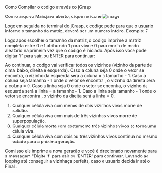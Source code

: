 Como Compilar o codigo através do jGrasp

Com o arquivo Main.java aberto, clique no icone ![image](https://user-images.githubusercontent.com/71913845/224567424-428449a7-e0e3-4503-8f14-760883b042eb.png)

Logo em seguida no terminal do jGrasp, o codigo pede para que o usuario informe o tamanho da matriz, deverá ser um numero inteiro.
Exemplo: 7

Logo apos escolher o tamanho da matriz, o codigo imprime a matriz completa entre 0 e 1 atribuindo 1 para vivo e 0 para morto de modo aleatório na primeira vez que o código é iniciado. Após isso voce pode digitar 'f' para sair, ou ENTER para continuar:

Ao continuar, o codigo vai verificar todos os vizinhos (vizinho da parte de cima, baixo, direita e esquerda). 
Caso a coluna seja 0 onde o vetor se encontra, o vizinho da esquerda será a coluna = a tamanho - 1.
Caso a coluna seja tamanho - 1 onde o vetor se encontra , o vizinho da direita será a coluna = 0. 
Caso a linha seja 0 onde o vetor se encontra, o vizinho da esquerda será a linha = a tamanho - 1. 
Caso a linha seja tamanho - 1 onde o vetor se encontra , o vizinho da direita será a linha = 0.

1. Qualquer célula viva com menos de dois vizinhos vivos morre de solidão.
2. Qualquer célula viva com mais de três vizinhos vivos morre de superpopulação.
3. Qualquer célula morta com exatamente três vizinhos vivos se torna uma célula
viva.
4. Qualquer célula viva com dois ou três vizinhos vivos continua no mesmo estado
para a próxima geração.

Com isso ele imprime a nova geração e você é direcionado novamente para a mensagem 
"Digite 'f' para sair ou 'ENTER' para continuar. Levando ao looping até conseguir a vizinhaça perfeita, caso o usuario decida ir até o Final .
